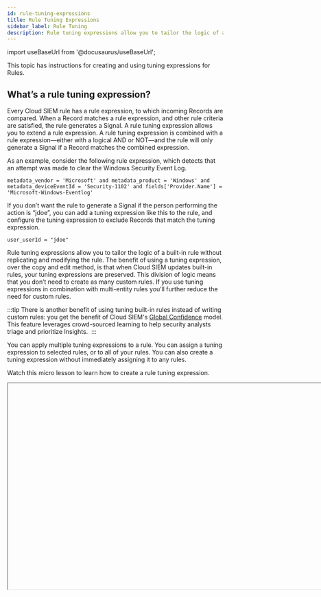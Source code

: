 ```yaml
---
id: rule-tuning-expressions
title: Rule Tuning Expressions
sidebar_label: Rule Tuning
description: Rule tuning expressions allow you to tailor the logic of a built-in rule without replicating and modifying the rule.
---
```


import useBaseUrl from '@docusaurus/useBaseUrl';

This topic has instructions for creating and using tuning expressions for Rules.

## What’s a rule tuning expression?

Every Cloud SIEM rule has a rule expression, to which incoming Records are compared. When a Record matches a rule expression, and other rule criteria are satisfied, the rule generates a Signal. A rule tuning expression allows you to extend a rule expression. A rule tuning expression is combined with a rule expression—either with a logical AND or NOT—and the rule will only generate a Signal if a Record matches the combined expression.  

As an example, consider the following rule expression, which detects that an attempt was made to clear the Windows Security Event Log.

```
metadata_vendor = 'Microsoft' and metadata_product = 'Windows' and metadata_deviceEventId = 'Security-1102' and fields['Provider.Name'] = 'Microsoft-Windows-Eventlog'
```

If you don’t want the rule to generate a Signal if the person performing the action is “jdoe”, you can add a tuning expression like this to the rule, and configure the tuning expression to exclude Records that match the tuning expression.

`user_userId = "jdoe"`

Rule tuning expressions allow you to tailor the logic of a built-in rule without replicating and modifying the rule. The benefit of using a tuning expression, over the copy and edit method, is that when Cloud SIEM updates built-in rules, your tuning expressions are preserved. This division of logic means that you don’t need to create as many custom rules. If you use tuning expressions in combination with multi-entity rules you’ll further reduce the need for custom rules.   

:::tip
There is another benefit of using tuning built-in rules instead of writing custom rules: you get the benefit of Cloud SIEM's [Global Confidence](/docs/cse/records-signals-entities-insights/global-intelligence-security-insights) model. This feature leverages crowd-sourced learning to help security analysts triage and prioritize Insights. 
:::

You can apply multiple tuning expressions to a rule. You can assign a tuning expression to selected rules, or to all of your rules. You can also create a tuning expression without immediately assigning it to any rules.

Watch this micro lesson to learn how to create a rule tuning expression.

<Iframe url="https://www.youtube.com/embed/3BUKLtJtPI8?rel=0"
        width="854px"
        height="480px"
        id="myId"
        className="video-container"
        display="initial"
        position="relative"
        allow="accelerometer; autoplay=1; clipboard-write; encrypted-media; gyroscope; picture-in-picture"
        allowfullscreen
        />

import Iframe from 'react-iframe'; 

## Writing a tuning expression

Writing a tuning expression is just like writing a rule expression. A tuning expression can use metadata, record fields, and Cloud SIEM [rules language](/docs/cse/rules/cse-rules-syntax) functions. For more information, see [About rule expressions](/docs/cse/rules/about-cse-rules#about-rule-expressions).

## Example tuning expression

Here’s what the example tuning expression looks like in the Cloud SIEM UI.

<img src={useBaseUrl('img/cse/example-expression.png')} alt="Example expression" style={{border: '1px solid gray'}} width="800"/>

## Create a tuning expression

1. <!--Kanso [**Classic UI**](/docs/cse/introduction-to-cloud-siem/#classic-ui). Kanso--> In the top menu select **Content > Rule Tuning**. <!--Kanso <br/>[**New UI**](/docs/cse/introduction-to-cloud-siem/#new-ui). In the main Sumo Logic menu, select **Cloud SIEM > Rule Tuning**. You can also click the **Go To...** menu at the top of the screen and select **Rule Tuning**. Kanso-->
1. On the **Rule Tuning** page, click **Create**.
    <br/><img src={useBaseUrl('img/cse/rule-tuning-page.png')} alt="Rule tuning page" style={{border: '1px solid gray'}} width="800"/>
1. The **New Rule Tuning Expression** page appears.
    <br/><img src={useBaseUrl('img/cse/annotated-expression.png')} alt="Annotated expression" style={{border: '1px solid gray'}} width="800"/>
1. **Name**. Enter a name for the tuning expression. 
1. **Description**. Enter a description of the tuning expression.
1. In the **Tune [selected|all] Rules** section:
   * To apply the expression to all rules, choose **all**.
   * To apply the expression to some but not all rules, choose **selected**. In the **Type to add a rule area**, enter a search string that matches Rule names or Rule IDs. To search by Rule name, you can enter a string that the Rule name contains. To search by Rule ID, you can enter the complete ID, or a subset of the ID, starting with the leading character.  The name and ID of rules that match will appear on the page..
1. In the **To \[include|exclude\]... area**:
   * Leave **include** selected if you want Signals to be fired for Records that match both the rule expression and the tuning expression.
   * Select **exclude** from the pulldown if you want Signals to be fired for Records that match the rule expression and do not match the tuning expression.
1. Enter a tuning expression.
2. Click **Submit**.
   <br/><img src={useBaseUrl('img/cse/new-expression.png')} alt="New expression" style={{border: '1px solid gray'}} width="800"/>

### Create tuning expression without applying it to rules

If you want to create a tuning expression and not apply it to any rules immediately, follow the instructions in [Create a tuning expression](#create-a-tuning-expression), but do not enter anything in the **Type to add a rule** area.

## Create and manage tuning expressions on rule page

You can also create new tuning expression and apply existing tuning expressions to a rule using the **Rules Editor** UI.

<img src={useBaseUrl('img/cse/tuning.png')} alt="Add tuning expression" style={{border: '1px solid gray'}} width="800"/>

## Enabling and disabling a tuning expression

When you create a tuning expression it is enabled by default. If you disable a tuning expression, rules that it is applied to will behave as if the tuning expression does not exist. 

You can toggle the enablement state of a tuning expression on the **Rule Tuning** page using the control to the left of the delete icon.

<img src={useBaseUrl('img/cse/enable-on-list.png')} alt="Enable on list page" style={{border: '1px solid gray'}} width="800"/>

You can also toggle the enablement state on the details page for a tuning expression.

<img src={useBaseUrl('img/cse/enable-on-details.png')} alt="Enable on details page" style={{border: '1px solid gray'}} width="800"/>


## Testing tuning expressions

When you test a [rule expression](/docs/cse/rules/about-cse-rules#about-rule-expressions) by clicking **Test Rule** in the rules editor, any tuning expressions assigned to the rule will be included in the test. If you do not want to test the tuning expressions, you can deselect one or more of the tuning expressions before clicking **Test Rule.**

<img src={useBaseUrl('img/cse/tuning-checkbox.png')} alt="Test rule" style={{border: '1px solid gray'}} width="400"/>

 
